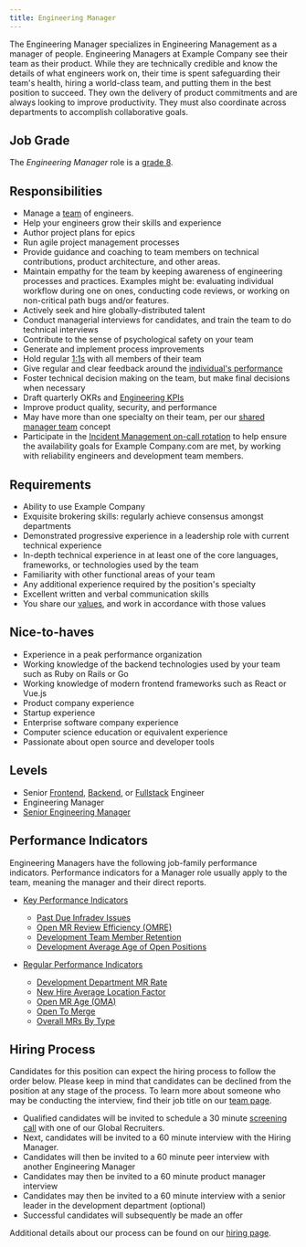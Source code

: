 ```yaml
---
title: Engineering Manager
---
```


The Engineering Manager specializes in Engineering Management as a manager of people.
Engineering Managers at Example Company see their team as their product.
While they are technically credible and know the details of what engineers work on, their time is spent safeguarding their team's health,
hiring a world-class team, and putting them in the best position to succeed.
They own the delivery of product commitments and are always looking to improve productivity.
They must also coordinate across departments to accomplish collaborative goals.

## Job Grade

The *Engineering Manager* role is a [grade 8](/handbook/total-rewards/compensation/compensation-calculator/#example_company-job-grades).

## Responsibilities

- Manage a [team](/handbook/engineering/starting-new-teams/#team-construction) of engineers.
- Help your engineers grow their skills and experience
- Author project plans for epics
- Run agile project management processes
- Provide guidance and coaching to team members on technical contributions, product architecture, and other areas.
- Maintain empathy for the team by keeping awareness of engineering processes and practices. Examples might be: evaluating individual workflow during one on ones, conducting code reviews, or working on non-critical path bugs and/or features.
- Actively seek and hire globally-distributed talent
- Conduct managerial interviews for candidates, and train the team to do technical interviews
- Contribute to the sense of psychological safety on your team
- Generate and implement process improvements
- Hold regular [1:1s](/handbook/leadership/1-1/) with all members of their team
- Give regular and clear feedback around the [individual's performance](/handbook/leadership/1-1/suggested-agenda-format/)
- Foster technical decision making on the team, but make final decisions when necessary
- Draft quarterly OKRs and [Engineering KPIs](/handbook/company/kpis/#engineering-kpis)
- Improve product quality, security, and performance
- May have more than one specialty on their team, per our [shared manager team](/handbook/engineering/starting-new-teams/#team-construction) concept
- Participate in the [Incident Management on-call rotation](/handbook/engineering/infrastructure/incident-management/#incident-manager-responsibilities) to help ensure the availability goals for Example Company.com are met, by working with reliability engineers and development team members.

## Requirements

- Ability to use Example Company
- Exquisite brokering skills: regularly achieve consensus amongst departments
- Demonstrated progressive experience in a leadership role with current technical experience
- In-depth technical experience in at least one of the core languages, frameworks, or technologies used by the team
- Familiarity with other functional areas of your team
- Any additional experience required by the position's specialty
- Excellent written and verbal communication skills
- You share our [values](/handbook/values/), and work in accordance with those values

## Nice-to-haves

- Experience in a peak performance organization
- Working knowledge of the backend technologies used by your team such as Ruby on Rails or Go
- Working knowledge of modern frontend frameworks such as React or Vue.js
- Product company experience
- Startup experience
- Enterprise software company experience
- Computer science education or equivalent experience
- Passionate about open source and developer tools

## Levels

- Senior [Frontend](/job-families/engineering/development/frontend/senior/),
  [Backend](/job-families/engineering/development/backend/senior/),
  or [Fullstack](/job-families/engineering/development/fullstack/#job-grade) Engineer
- Engineering Manager
- [Senior Engineering Manager](/job-families/engineering/development/management/senior-manager/)

## Performance Indicators

Engineering Managers have the following job-family performance indicators. Performance indicators for a Manager role usually apply to the team, meaning the manager and their direct reports.

- [Key Performance Indicators](/handbook/engineering/development/performance-indicators/#key-performance-indicators)
  - [Past Due Infradev Issues](/handbook/engineering/development/performance-indicators/#past-due-infradev-issues)
  - [Open MR Review Efficiency (OMRE)](/handbook/engineering/development/performance-indicators/#open-mr-review-efficiency-omre)
  - [Development Team Member Retention](/handbook/engineering/development/performance-indicators/#development-team-member-retention)
  - [Development Average Age of Open Positions](/handbook/engineering/development/performance-indicators/#development-average-age-of-open-positions)

- [Regular Performance Indicators](/handbook/engineering/development/performance-indicators/#regular-performance-indicators)
  - [Development Department MR Rate](/handbook/engineering/development/performance-indicators/#development-department-mr-rate)
  - [New Hire Average Location Factor](/handbook/engineering/development/performance-indicators/#development-department-new-hire-average-location-factor)
  - [Open MR Age (OMA)](/handbook/engineering/development/performance-indicators/#open-mr-age-oma)
  - [Open To Merge](/handbook/engineering/development/performance-indicators/#open-to-merge)
  - [Overall MRs By Type](/handbook/engineering/development/performance-indicators/#overall-mrs-by-type)

## Hiring Process

Candidates for this position can expect the hiring process to follow the order below. Please keep in mind that candidates can be declined from the position at any stage of the process. To learn more about someone who may be conducting the interview, find their job title on our [team page](/handbook/company/team/).

- Qualified candidates will be invited to schedule a 30 minute [screening call](/handbook/hiring/interviewing/#screening-call) with one of our Global Recruiters.
- Next, candidates will be invited to a 60 minute interview with the Hiring Manager.
- Candidates will then be invited to a 60 minute peer interview with another Engineering Manager
- Candidates may then be invited to a 60 minute product manager interview
- Candidates may then be invited to a 60 minute interview with a senior leader in the development department (optional)
- Successful candidates will subsequently be made an offer

Additional details about our process can be found on our [hiring page](/handbook/hiring/).
